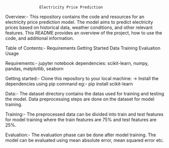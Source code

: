                    Electricity Price Prediction
 Overview:-
This repository contains the code and resources for an electricity price prediction model. The model aims to predict electricity prices based on historical data, weather conditions, and other relevant features. This README provides an overview of the project, how to use the code, and additional information.

Table of Contents:-
Requirements
Getting Started
Data
Training
Evaluation
Usage

Requirements:- 
jupyter notebook
dependencies: scikit-learn, numpy, pandas, matplotlib, seaborn 

Getting started:- 
Clone this repository to your local machine:
     -> 
Install the dependencies using pip command 
     eg:- pip install scikit-learn 

Data:- 
The dataset directory contains the datas used for training and testing the model. 
Data preprocessing steps are done on the dataset for model training.

Training:- 
The preprocessed data can be divided into train and test features for model training where the train features are 75% and test features are 25%.

Evaluation:- 
The evaluation phase can be done after model training.
The model can be evaluated using mean absolute error, mean squared error etc.

